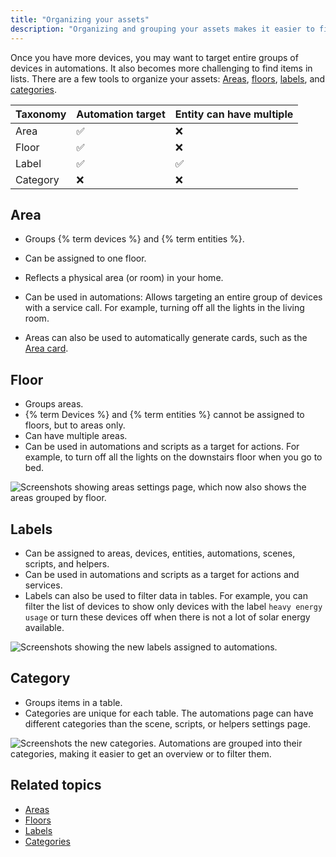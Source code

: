 ```yaml
---
title: "Organizing your assets"
description: "Organizing and grouping your assets makes it easier to find them and allows you to target groups in automations."
---
```


Once you have more devices, you may want to target entire groups of devices in automations. It also becomes more challenging to find items in lists. There are a few tools to organize your assets: [Areas](#areas), [floors](#floors), [labels](#labels), and [categories](#categories).

| Taxonomy | Automation target | Entity can have multiple |
| -------- | ----------------- | ------------------------ |
| Area     | ✅                 | ❌                        |
| Floor    | ✅                 | ❌                        |
| Label    | ✅                 | ✅                        |
| Category | ❌                 | ❌                        |

## Area

- Groups {% term devices %} and {% term entities %}.
- Can be assigned to one floor.
- Reflects a physical area (or room) in your home.
- Can be used in automations: Allows targeting an entire group of devices with a service call. For example, turning off all the lights in the living room.

- Areas can also be used to automatically generate cards, such as the [Area card](/dashboards/area/).

## Floor

- Groups areas.
- {% term Devices %} and {% term entities %} cannot be assigned to floors, but to areas only.
- Can have multiple areas.
- Can be used in automations and scripts as a target for actions. For example, to turn off all the lights on the downstairs floor when you go to bed.

<img class="no-shadow" src='/images/organizing/floors.png' alt='Screenshots showing areas settings page, which now also shows the areas grouped by floor.'>

## Labels

- Can be assigned to areas, devices, entities, automations, scenes, scripts, and helpers.
- Can be used in automations and scripts as a target for actions and services.
- Labels can also be used to filter data in tables. For example, you can filter the list of devices to show only devices with the label `heavy energy usage` or turn these devices off when there is not a lot of solar energy available.

<img class="no-shadow" src='/images/organizing/labels.png' alt='Screenshots showing the new labels assigned to automations.'>

## Category

- Groups items in a table.
- Categories are unique for each table. The automations page can have different categories than the scene, scripts, or helpers settings page.

<img class="no-shadow" src='/images/organizing/categories.png' alt='Screenshots the new categories. Automations are grouped into their categories, making it easier to get an overview or to filter them.'>

## Related topics

- [Areas](/docs/organzing/areas/)
- [Floors](/docs/organzing/floors/)
- [Labels](/docs/organzing/labels/)
- [Categories](/docs/organzing/categories/)
